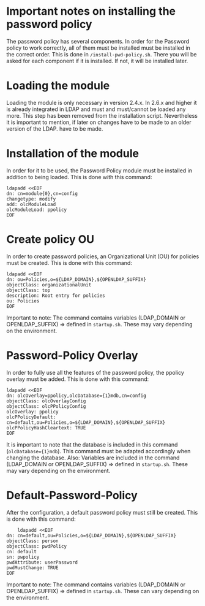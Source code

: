 # Important notes on installing the password policy

The password policy has several components. In order for the Password policy to work correctly, all of them must be installed
must be installed in the correct order. This is done in `/install-pwd-policy.sh`.
There you will be asked for each component if it is installed. If not, it will be installed later.

# Loading the module
Loading the module is only necessary in version 2.4.x. In 2.6.x and higher it is already integrated in LDAP and must
and must/cannot be loaded any more. This step has been removed from the installation script.
Nevertheless it is important to mention, if later on changes have to be made to an older version of the LDAP.
have to be made.

# Installation of the module
In order for it to be used, the Password Policy module must be installed in addition to being loaded.
This is done with this command:
```
ldapadd <<EOF
dn: cn=module{0},cn=config
changetype: modify
add: olcModuleLoad
olcModuleLoad: ppolicy
EOF
```

# Create policy OU
In order to create password policies, an Organizational Unit (OU) for policies must be created.
This is done with this command:
```
ldapadd <<EOF
dn: ou=Policies,o=${LDAP_DOMAIN},${OPENLDAP_SUFFIX}
objectClass: organizationalUnit
objectClass: top
description: Root entry for policies
ou: Policies
EOF
```

Important to note: The command contains variables (LDAP_DOMAIN or OPENLDAP_SUFFIX) => defined in `startup.sh`.
These may vary depending on the environment.

# Password-Policy Overlay
In order to fully use all the features of the password policy, the ppolicy overlay must be added.
This is done with this command:
```
ldapadd <<EOF
dn: olcOverlay=ppolicy,olcDatabase={1}mdb,cn=config
objectClass: olcOverlayConfig
objectClass: olcPPolicyConfig
olcOverlay: ppolicy
olcPPolicyDefault: cn=default,ou=Policies,o=${LDAP_DOMAIN},${OPENLDAP_SUFFIX}
olcPPolicyHashCleartext: TRUE
EOF
```

It is important to note that the database is included in this command (`olcDatabase={1}mdb`). This
command must be adapted accordingly when changing the database.
Also: Variables are included in the command (LDAP_DOMAIN or OPENLDAP_SUFFIX) => defined in `startup.sh`.
These may vary depending on the environment.

# Default-Password-Policy
After the configuration, a default password policy must still be created.
This is done with this command:
```
    ldapadd <<EOF
dn: cn=default,ou=Policies,o=${LDAP_DOMAIN},${OPENLDAP_SUFFIX}
objectClass: person
objectClass: pwdPolicy
cn: default
sn: pwpolicy
pwdAttribute: userPassword
pwdMustChange: TRUE
EOF
```

Important to note: The command contains variables (LDAP_DOMAIN or OPENLDAP_SUFFIX) => defined in `startup.sh`.
These can vary depending on the environment.
